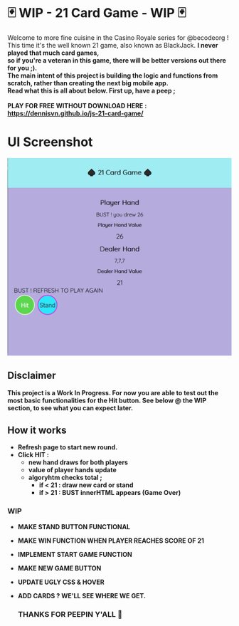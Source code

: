 # 🃏 WIP - 21 Card Game - WIP 🃏

Welcome to more fine cuisine in the Casino Royale series for @becodeorg ! <br>This time it's the well known 21 game,
also known as BlackJack. <b> I never played that much card games,<br> so if you're a veteran in this game, there will be better 
versions out there for you ;). <br>The main intent of this project is building the logic and functions from scratch, rather than
creating the next big mobile app. <br> Read what this is all about below. First up, have a peep ; <br><br>
PLAY FOR FREE WITHOUT DOWNLOAD HERE : https://dennisvn.github.io/js-21-card-game/ 
<br>
# UI Screenshot
![Screenshot](https://github.com/DennisVN/js-21-card-game/blob/main/images/screenshotUI.png)

## Disclaimer
This project is a Work In Progress. For now you are able to test out the most basic functionalities for the Hit button. See below @ the WIP section, to see what you can expect later. 

## How it works
- Refresh page to start new round.
- Click HIT :
    - new hand draws for both players
    - value of player hands update
    - algoryhtm checks total ; 
        - if < 21 : draw new card or stand 
        - if > 21 : BUST innerHTML appears (Game Over)


### WIP
- MAKE STAND BUTTON FUNCTIONAL  
- MAKE WIN FUNCTION WHEN PLAYER REACHES SCORE OF 21 
- IMPLEMENT START GAME FUNCTION
- MAKE NEW GAME BUTTON 
- UPDATE UGLY CSS & HOVER
- ADD CARDS ? WE'LL SEE WHERE WE GET. 
    
    ### THANKS FOR PEEPIN Y'ALL 🤠
